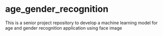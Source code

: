 # age_gender_recognition
This is a senior project repository to develop a machine learning model for age and gender recognition application using face image
